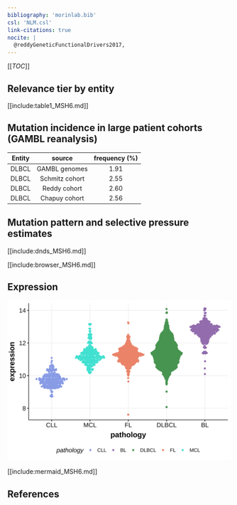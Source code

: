 ```yaml
---
bibliography: 'morinlab.bib'
csl: 'NLM.csl'
link-citations: true
nocite: |
  @reddyGeneticFunctionalDrivers2017, 
---
```

[[_TOC_]]


## Relevance tier by entity

[[include:table1_MSH6.md]]

## Mutation incidence in large patient cohorts (GAMBL reanalysis)

|Entity|source        |frequency (%)|
|:------:|:--------------:|:-------------:|
|DLBCL |GAMBL genomes |1.91         |
|DLBCL |Schmitz cohort|2.55         |
|DLBCL |Reddy cohort  |2.60         |
|DLBCL |Chapuy cohort |2.56         |

## Mutation pattern and selective pressure estimates

[[include:dnds_MSH6.md]]




[[include:browser_MSH6.md]]

## Expression
![](images/gene_expression/MSH6_by_pathology.svg)
<!-- ORIGIN: reddyGeneticFunctionalDrivers2017 -->
<!-- DLBCL: reddyGeneticFunctionalDrivers2017 -->

[[include:mermaid_MSH6.md]]

## References

